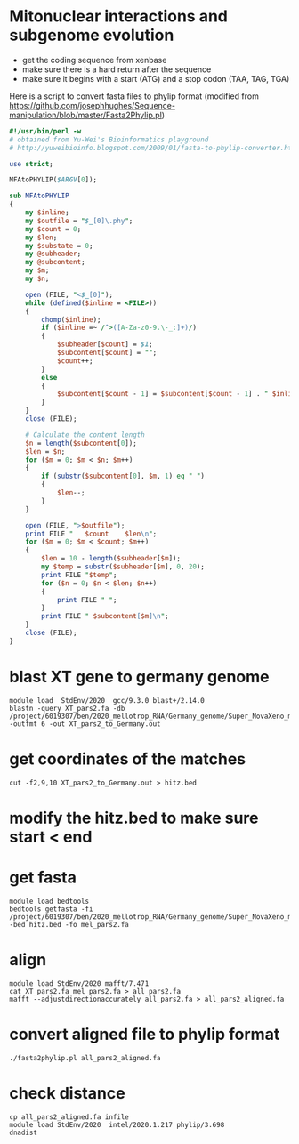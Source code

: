 
# Mitonuclear interactions and subgenome evolution

* get the coding sequence from xenbase
* make sure there is a hard return after the sequence
* make sure it begins with a start (ATG) and a stop codon (TAA, TAG, TGA)

Here is a script to convert fasta files to phylip format (modified from https://github.com/josephhughes/Sequence-manipulation/blob/master/Fasta2Phylip.pl)

```perl
#!/usr/bin/perl -w
# obtained from Yu-Wei's Bioinformatics playground 
# http://yuweibioinfo.blogspot.com/2009/01/fasta-to-phylip-converter.html

use strict;

MFAtoPHYLIP($ARGV[0]);

sub MFAtoPHYLIP
{
	my $inline;
	my $outfile = "$_[0]\.phy";
	my $count = 0;
	my $len;
	my $substate = 0;
	my @subheader;
	my @subcontent;
	my $m;
	my $n;

	open (FILE, "<$_[0]");
	while (defined($inline = <FILE>))
	{
		chomp($inline);
		if ($inline =~ /^>([A-Za-z0-9.\-_:]+)/)
		{
			$subheader[$count] = $1;
			$subcontent[$count] = "";
			$count++;
		}
		else
		{
			$subcontent[$count - 1] = $subcontent[$count - 1] . " $inline";
		}
	}
	close (FILE);

	# Calculate the content length
	$n = length($subcontent[0]);
	$len = $n;
	for ($m = 0; $m < $n; $m++)
	{
		if (substr($subcontent[0], $m, 1) eq " ")
		{
			$len--;
		}
	}

	open (FILE, ">$outfile");
	print FILE "   $count    $len\n";
	for ($m = 0; $m < $count; $m++)
	{
		$len = 10 - length($subheader[$m]);
		my $temp = substr($subheader[$m], 0, 20);
		print FILE "$temp";
		for ($n = 0; $n < $len; $n++)
		{
			print FILE " ";
		}
		print FILE " $subcontent[$m]\n";
	}
	close (FILE);
}
```

# blast XT gene to germany genome
```
module load  StdEnv/2020  gcc/9.3.0 blast+/2.14.0
blastn -query XT_pars2.fa -db /project/6019307/ben/2020_mellotrop_RNA/Germany_genome/Super_NovaXeno_mega_gt200.fasta_blastable -outfmt 6 -out XT_pars2_to_Germany.out
```
# get coordinates of the matches
```
cut -f2,9,10 XT_pars2_to_Germany.out > hitz.bed
```
# modify the hitz.bed to make sure start < end

# get fasta
```
module load bedtools
bedtools getfasta -fi /project/6019307/ben/2020_mellotrop_RNA/Germany_genome/Super_NovaXeno_mega_gt200.fasta -bed hitz.bed -fo mel_pars2.fa
```

# align 
```
module load StdEnv/2020 mafft/7.471
cat XT_pars2.fa mel_pars2.fa > all_pars2.fa
mafft --adjustdirectionaccurately all_pars2.fa > all_pars2_aligned.fa 
```
# convert aligned file to phylip format
```
./fasta2phylip.pl all_pars2_aligned.fa
```

# check distance
```
cp all_pars2_aligned.fa infile
module load StdEnv/2020  intel/2020.1.217 phylip/3.698
dnadist 
```
